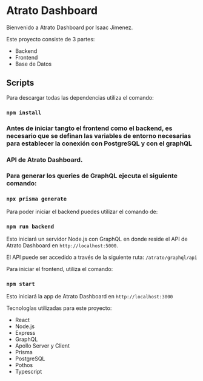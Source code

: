 # Atrato Dashboard

Bienvenido a Atrato Dashboard por Isaac Jimenez.

Este proyecto consiste de 3 partes:

- Backend
- Frontend
- Base de Datos

## Scripts

Para descargar todas las dependencias utiliza el comando:

### `npm install`

### Antes de iniciar tangto el frontend como el backend, es necesario que se definan las variables de entorno necesarias para establecer la conexión con PostgreSQL y con el graphQL 
### API de Atrato Dashboard.

### Para generar los queries de GraphQL ejecuta el siguiente comando:
### `npx prisma generate`

Para poder iniciar el backend puedes utilizar el comando de:

### `npm run backend`

Esto iniciará un servidor Node.js con GraphQL en donde reside el API de Atrato Dashboard en `http://localhost:5000`.

El API puede ser accedido a través de la siguiente ruta: `/atrato/graphql/api`

Para iniciar el frontend, utiliza el comando:

### `npm start`

Esto iniciará la app de Atrato Dashboard en `http://localhost:3000`

Tecnologías utilizadas para este proyecto:

- React
- Node.js
- Express
- GraphQL
- Apollo Server y Client
- Prisma
- PostgreSQL
- Pothos
- Typescript


